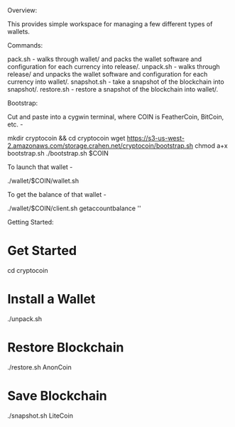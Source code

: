 Overview:

This provides simple workspace for managing a few different types of wallets.


Commands:

 pack.sh - walks through wallet/ and packs the wallet software and configuration for each currency into release/.
 unpack.sh - walks through release/ and unpacks the wallet software and configuration for each currency into wallet/.
 snapshot.sh - take a snapshot of the blockchain into snapshot/.
 restore.sh - restore a snapshot of the blockchain into wallet/.


Bootstrap:
 
 Cut and paste into a cygwin terminal, where COIN is FeatherCoin, BitCoin, etc. -

  mkdir cryptocoin && cd cryptocoin
  wget https://s3-us-west-2.amazonaws.com/storage.crahen.net/cryptocoin/bootstrap.sh
  chmod a+x bootstrap.sh
  ./bootstrap.sh $COIN

 To launch that wallet -

  ./wallet/$COIN/wallet.sh

 To get the balance of that wallet -

  ./wallet/$COIN/client.sh getaccountbalance ''

Getting Started:

  # Get Started
  cd cryptocoin

  # Install a Wallet
  ./unpack.sh

  # Restore Blockchain
  ./restore.sh AnonCoin

  # Save Blockchain
  ./snapshot.sh LiteCoin

